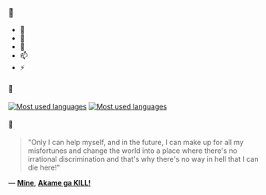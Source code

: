 ### 👋

- 🔭
- 🌱
- 💬
- 📫
- ⚡

#### 🧏

[![Most used languages](https://github-readme-stats-aynah.vercel.app/api/top-langs/?username=aynh&theme=solarized-dark&langs_count=6&layout=compact&hide_title=true)](https://github.com/anuraghazra/github-readme-stats#gh-dark-mode-only)
[![Most used languages](https://github-readme-stats-aynah.vercel.app/api/top-langs/?username=aynh&theme=solarized-light&langs_count=6&layout=compact&hide_title=true)](https://github.com/anuraghazra/github-readme-stats#gh-light-mode-only)

#### 💬

> "Only I can help myself, and in the future, I can make up for all my misfortunes and change the world into a place where there's no irrational discrimination and that's why there's no way in hell that I can die here!"

&mdash; [**Mine**](https://myanimelist.net/character.php?q=Mine&cat=character), [**Akame ga KILL!**](https://myanimelist.net/search/all?q=Akame%20ga%20KILL!&cat=all)

